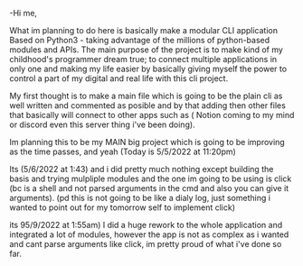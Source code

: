 -Hi me,

What im planning to do here is basically make a modular CLI application Based on Python3 - taking advantage of the millions of python-based modules and APIs.
The main purpose of the project is to make kind of my childhood's programmer dream true; to connect multiple applications in only one and making my life easier
by basically giving myself the power to control a part of my digital and real life with this cli project.

My first thought is to make a main file which is going to be the plain cli as well written and commented as posible and by that adding then other files that basically
will connect to other apps such as ( Notion coming to my mind or discord even this server thing i've been doing).

Im planning this to be my MAIN big project which is going to be improving as the time passes, and yeah (Today is 5/5/2022 at 11:20pm)

Its (5/6/2022 at 1:43) and i did pretty much nothing except building the basis and trying mulpliple modules and the one im going to be using is click (bc is a shell and not parsed arguments in the cmd and also you can give it arguments). (pd this is not going to be like a dialy log, just something i wanted to point out for my tomorrow self to implement click)

its 95/9/2022 at 1:55am) I did a huge rework to the whole application and integrated a lot of modules, however the app is not as complex as i wanted and cant parse arguments like click, im pretty proud of what i've done so far.